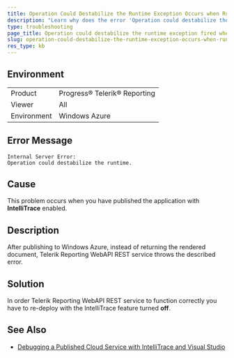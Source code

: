 ```yaml
---
title: Operation Could Destabilize the Runtime Exception Occurs when Running on Windows Azure
description: "Learn why does the error 'Operation could destabilize the runtime' occur when running Telerik Reporting on Windows Azure."
type: troubleshooting
page_title: Operation could destabilize the runtime exception fired when running on Windows Azure
slug: operation-could-destabilize-the-runtime-exception-occurs-when-running-on-windows-azure
res_type: kb
---
```


## Environment

<table>
	<tr>
		<td>Product</td>
		<td>Progress® Telerik® Reporting</td>
	</tr>
	<tr>
		<td>Viewer</td>
		<td>All</td>
	</tr>
	<tr>
		<td>Environment</td>
		<td>Windows Azure</td>
	</tr>
</table>

## Error Message

````
Internal Server Error:
Operation could destabilize the runtime.
````

## Cause

This problem occurs when you have published the application with **IntelliTrace** enabled.

## Description

After publishing to Windows Azure, instead of returning the rendered document, Telerik Reporting WebAPI REST service throws the described error.

## Solution

In order Telerik Reporting WebAPI REST service to function correctly you have to re-deploy with the IntelliTrace feature turned **off**.

## See Also

* [Debugging a Published Cloud Service with IntelliTrace and Visual Studio](https://docs.microsoft.com/en-us/visualstudio/azure/vs-azure-tools-intellitrace-debug-published-cloud-services?view=vs-2019)
